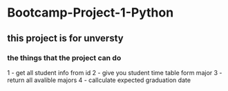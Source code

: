 # Bootcamp-Project-1-Python

## this project is for unversty 
### the things that the project can do
1 - get all student info from id 
2 - give you student time table form major 
3 - return all avalible majors 
4 - callculate expected graduation date 